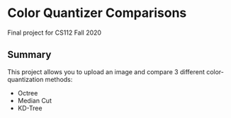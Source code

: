 # Color Quantizer Comparisons
Final project for CS112 Fall 2020

## Summary
This project allows you to upload an image and compare 3 different color-quantization methods:
- Octree
- Median Cut
- KD-Tree
